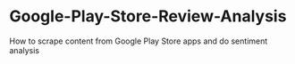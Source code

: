 # Google-Play-Store-Review-Analysis
How to scrape content from Google Play Store apps and do sentiment analysis

